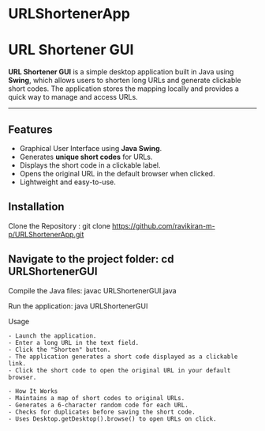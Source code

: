 # URLShortenerApp

# URL Shortener GUI

**URL Shortener GUI** is a simple desktop application built in Java using **Swing**, which allows users to shorten long URLs and generate clickable short codes. The application stores the mapping locally and provides a quick way to manage and access URLs.


---

## Features
- Graphical User Interface using **Java Swing**.  
- Generates **unique short codes** for URLs.  
- Displays the short code in a clickable label.  
- Opens the original URL in the default browser when clicked.  
- Lightweight and easy-to-use.  


## Installation

Clone the Repository :     git clone https://github.com/ravikiran-m-p/URLShortenerApp.git

## Navigate to the project folder:  cd URLShortenerGUI

Compile the Java files:  javac URLShortenerGUI.java

Run the application:  java URLShortenerGUI

Usage

    - Launch the application.
    - Enter a long URL in the text field.
    - Click the "Shorten" button.
    - The application generates a short code displayed as a clickable link.
    - Click the short code to open the original URL in your default browser.

    - How It Works
    - Maintains a map of short codes to original URLs.
    - Generates a 6-character random code for each URL.
    - Checks for duplicates before saving the short code.
    - Uses Desktop.getDesktop().browse() to open URLs on click.
